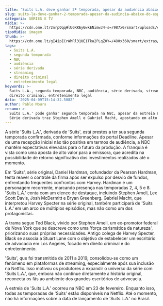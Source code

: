 ```yaml
---
title: 'Suits L.A. deve ganhar 2ª temporada, apesar da audiência abaixo do esperado'
slug: suits-la-deve-ganhar-2-temporada-apesar-da-audincia-abaixo-do-esperado
categoria: SÉRIES E TV
midia: >-
  https://cdn.ome.lt/2nrpQqqHlU6KKEy6wkENimw34-s=/987x0/smart/uploads/conteudo/fotos/OMELETE_CAPA_-_2025-04-09T113942.342.png
tipoMidia: imagem
thumb: >-
  https://cdn.ome.lt/gI4ipICrWhRl31UE1Tka2PLqZ0Y=/480x360/smart/extras/conteudos/omelete_THUMB_-_2025-04-09T113903.359.png
tags:
  - Suits L.A.
  - segunda temporada
  - NBC
  - audiência
  - série derivada
  - streaming
  - direito criminal
  - entretenimento legal
keywords: >-
  Suits L.A., segunda temporada, NBC, audiência, série derivada, streaming,
  direito criminal, entretenimento legal
data: '2025-04-09T15:14:32.508Z'
author: Pablo Moura
resumo: >-
  Suits L.A.' pode ganhar segunda temporada na NBC, apesar da estreia morna.
  Série derivada traz Stephen Amell e Gabriel Macht, apostando em alto retorno.
---
```


A série 'Suits L.A.', derivada de 'Suits', está prestes a ter sua segunda temporada confirmada, conforme informações do portal Deadline. Apesar de uma recepção inicial não tão positiva em termos de audiência, a NBC mantém expectativas elevadas para o futuro da produção. A franquia é vista como uma aposta de alto valor para a emissora, que acredita na possibilidade de retorno significativo dos investimentos realizados até o momento.

Em 'Suits', série original, Daniel Hardman, cofundador da Pearson Hardman, tenta reaver o controle da firma após ser expulso por desvio de fundos, enfrentando frequentes confrontos com Harvey. Hardman é um personagem recorrente, marcando presença nas temporadas 2, 4, 5 e 8. 'Suits L.A.' conta com um elenco de destaque, incluindo Stephen Amell, Lex Scott Davis, Josh McDermitt e Bryan Greenberg. Gabriel Macht, que interpretou Harvey Specter na série original, também participará de 'Suits L.A.' em um arco de múltiplos episódios, mas não como um dos protagonistas.

A trama segue Ted Black, vivido por Stephen Amell, um ex-promotor federal de Nova York que se descreve como uma 'força carismática da natureza', priorizando suas próprias necessidades. Antigo colega de Harvey Specter, Black se associa a Stuart Lane com o objetivo de estabelecer um escritório de advocacia em Los Angeles, focado em direito criminal e do entretenimento.

'Suits', que foi transmitida de 2011 a 2019, consolidou-se como um fenômeno em plataformas de streaming, especialmente após sua inclusão na Netflix. Isso motivou os produtores a expandir o universo da série com 'Suits L.A.', que, embora não continue diretamente a história original, reconecta os fãs ao ambiente dos grandes escritórios de advocacia.

A estreia de 'Suits L.A.' ocorreu na NBC em 23 de fevereiro. Enquanto isso, todas as temporadas de 'Suits' estão disponíveis na Netflix. Até o momento, não há informações sobre a data de lançamento de 'Suits L.A.' no Brasil.
